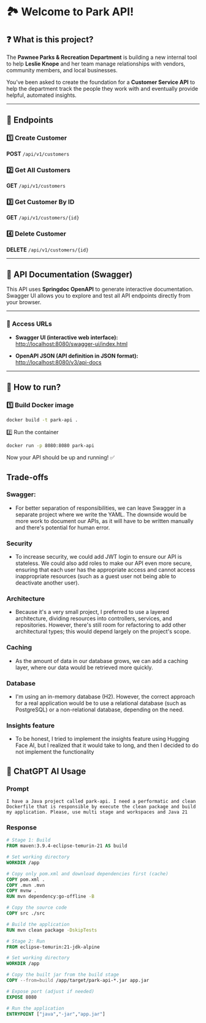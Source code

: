# 🏞️ Welcome to Park API!

## ❓ What is this project?

The **Pawnee Parks & Recreation Department** is building a new internal tool to help **Leslie Knope** and her team
manage relationships with vendors, community members, and local businesses.

You’ve been asked to create the foundation for a **Customer Service API** to help the department track the people they
work with and eventually provide helpful, automated insights.

---

## 📌 Endpoints

### 1️⃣ Create Customer

**POST** `/api/v1/customers`

### 2️⃣ Get All Customers

**GET** `/api/v1/customers`

### 3️⃣ Get Customer By ID

**GET** `/api/v1/customers/{id}`

### 4️⃣ Delete Customer

**DELETE** `/api/v1/customers/{id}`

---

## 📖 API Documentation (Swagger)

This API uses **Springdoc OpenAPI** to generate interactive documentation. Swagger UI allows you to explore and test all API endpoints directly from your browser.

---

### 🔹 Access URLs

- **Swagger UI (interactive web interface):**  
  [http://localhost:8080/swagger-ui/index.html](http://localhost:8080/swagger-ui/index.html)

- **OpenAPI JSON (API definition in JSON format):**  
  [http://localhost:8080/v3/api-docs](http://localhost:8080/v3/api-docs)

---

## 🚀 How to run?

### 1️⃣ Build Docker image

```bash
docker build -t park-api .
```

2️⃣ Run the container

```bash
docker run -p 8080:8080 park-api
```

Now your API should be up and running! ✅

## Trade-offs

### Swagger:

* For better separation of responsibilities, we can leave Swagger in a separate project where we write the YAML. The
  downside would be more work to document our APIs, as it will have to be written manually and there's potential for
  human error.

### Security

* To increase security, we could add JWT login to ensure our API is stateless. We could also add roles to make our API
  even more secure, ensuring that each user has the appropriate access and cannot access inappropriate resources (such
  as a guest user not being able to deactivate another user).

### Architecture

* Because it's a very small project, I preferred to use a layered architecture, dividing resources into controllers,
  services, and repositories. However, there's still room for refactoring to add other architectural types; this would
  depend largely on the project's scope.

### Caching

* As the amount of data in our database grows, we can add a caching layer, where our data would be retrieved more
  quickly.

### Database

* I'm using an in-memory database (H2). However, the correct approach for a real application would be to use a
  relational database (such as PostgreSQL) or a non-relational database, depending on the need.

### Insights feature

* To be honest, I tried to implement the insights feature using Hugging Face AI, but I realized that it would take to
  long, and then I decided to do not implement the functionality

## 🤖 ChatGPT AI Usage

### Prompt

```text
I have a Java project called park-api. I need a performatic and clean Dockerfile that is responsible by execute the clean package and build my application. Please, use multi stage and workspaces and Java 21
```

### Response

```dockerfile
# Stage 1: Build
FROM maven:3.9.4-eclipse-temurin-21 AS build

# Set working directory
WORKDIR /app

# Copy only pom.xml and download dependencies first (cache)
COPY pom.xml . 
COPY .mvn .mvn
COPY mvnw . 
RUN mvn dependency:go-offline -B

# Copy the source code
COPY src ./src

# Build the application
RUN mvn clean package -DskipTests

# Stage 2: Run
FROM eclipse-temurin:21-jdk-alpine

# Set working directory
WORKDIR /app

# Copy the built jar from the build stage
COPY --from=build /app/target/park-api-*.jar app.jar

# Expose port (adjust if needed)
EXPOSE 8080

# Run the application
ENTRYPOINT ["java","-jar","app.jar"]
```